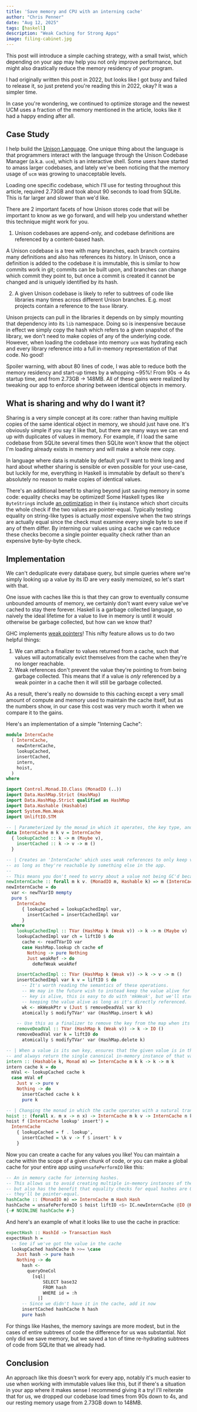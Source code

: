 ```yaml
---
title: 'Save memory and CPU with an interning cache'
author: "Chris Penner"
date: "Aug 12, 2025"
tags: [haskell]
description: "Weak Caching for Strong Apps"
image: filing-cabinet.jpg
---
```


This post will introduce a simple caching strategy, with a small twist, which depending on your app may help you not only improve performance, but might also drastically reduce the memory residency of your program.

I had originally written this post in 2022, but looks like I got busy and failed to release it, so just pretend you're reading this in 2022, okay? It was a simpler time.

In case you're wondering, we continued to optimize storage and the newest UCM uses a fraction of the memory mentioned in the article, looks like it had a happy ending after all.

## Case Study

I help build the [Unison Language](https://www.unison-lang.org/).
One unique thing about the language is that programmers interact with the language through the Unison Codebase Manager (a.k.a. `ucm`), which is an interactive shell.
Some users have started to amass larger codebases, and lately we've been noticing that the memory usage of `ucm` was growing to unacceptable levels.

Loading one specific codebase, which I'll use for testing throughout this article, required 2.73GB and took about 90 seconds to load from SQLite. 
This is far larger and slower than we'd like.

There are 2 important facets of how Unison stores code that will be important to know as we go forward, and will help you understand whether this technique might work for you.

1. Unison codebases are append-only, and codebase definitions are referenced by a content-based hash.

A Unison codebase is a tree with many branches, each branch contains many definitions and also has references its history. In Unison, once a definition is added to the codebase it is immutable, this is similar to how commits work in git; commits can be built upon, and branches can change which commit they point to, but once a commit is created it cannot be changed and is uniquely identified by its hash.

2. A given Unison codebase is likely to refer to subtrees of code like libraries many times across different Unison branches. E.g. most projects contain a reference to the `base` library.

Unison projects can pull in the libraries it depends on by simply mounting that dependency into its `lib` namespace. Doing so is inexpensive because in effect we simply copy the hash which refers to a given snapshot of the library, we don't need to make copies of any of the underlying code. 
However, when loading the codebase into memory `ucm` was hydrating each and every library reference into a 
full in-memory representation of that code. No good!

Spoiler warning, with about 80 lines of code, I was able to reduce both the memory residency and start-up times by a whopping ~95%! 
From 90s -> 4s startup time, and from 2.73GB -> 148MB. All of these gains were realized by tweaking our app to enforce _sharing_ between identical objects in memory.

## What is sharing and why do I want it?

Sharing is a very simple concept at its core: rather than having multiple copies of the same identical object in memory, we should just have one.
It's obviously simple if you say it like that, but there are many ways we can end up with duplicates of values in memory. For example, if I load the same codebase from SQLite several times then SQLite won't know that the object I'm loading already exists in memory and will make a whole new copy.

In language where data is mutable by default you'll want to think long and hard about whether sharing is sensible or even possible for your use-case, but luckily for me, everything in Haskell is immutable by default so there's absolutely no reason to make copies of identical values.

There's an additional benefit to sharing beyond just saving memory in some code: equality checks may be optimized!
Some Haskell types like `ByteString`s include [an optimization](https://hackage-content.haskell.org/package/bytestring-0.12.2.0/docs/src/Data.ByteString.Internal.Type.html#eq) in their `Eq` instance which short circuits the whole check if the two values are pointer-equal. 
Typically testing equality on string-like types is actually _most_ expensive when the two strings are actually equal since the check must examine every single byte to see if any of them differ.
By interning our values using a cache we can reduce these checks become a single pointer equality check rather than an expensive byte-by-byte check.

## Implementation

We can't deduplicate every database query, but simple queries where we're simply looking up a value by its ID are very easily memoized, so let's start with that.

One issue with caches like this is that they can grow to eventually consume unbounded amounts of memory, we certainly don't want every value we've cached to stay there forever. 
Haskell is a garbage collected language, so naively the ideal lifetime for a value to live in memory is until it would otherwise be garbage collected, but how can we know that?

GHC implements [weak pointers](https://hackage.haskell.org/package/base-4.21.0.0/docs/System-Mem-Weak.html#t:Weak)!
This nifty feature allows us to do two helpful things: 

1. We can attach a finalizer to values returned from a cache, such that values will automatically evict themselves from the cache when they're no longer reachable.
2. Weak references don't prevent the value they're pointing to from being garbage collected. This means that if a value is _only_ referenced by a weak pointer in a cache then it will still be garbage collected.

As a result, there's really no downside to this caching except a very small amount of compute and memory used to maintain the cache itself, but as the numbers show, in our case this cost was very much worth it when we compare it to the gains.

Here's an implementation of a simple "Interning Cache":

```haskell
module InternCache
  ( InternCache,
    newInternCache,
    lookupCached,
    insertCached,
    intern,
    hoist,
  )
where

import Control.Monad.IO.Class (MonadIO (..))
import Data.HashMap.Strict (HashMap)
import Data.HashMap.Strict qualified as HashMap
import Data.Hashable (Hashable)
import System.Mem.Weak
import UnliftIO.STM

-- | Parameterized by the monad in which it operates, the key type, and the value type.
data InternCache m k v = InternCache
  { lookupCached :: k -> m (Maybe v),
    insertCached :: k -> v -> m ()
  }

-- | Creates an 'InternCache' which uses weak references to only keep values in the cache for
-- as long as they're reachable by something else in the app.
--
-- This means you don't need to worry about a value not being GC'd because it's in the cache.
newInternCache :: forall m k v. (MonadIO m, Hashable k) => m (InternCache m k v)
newInternCache = do
  var <- newTVarIO mempty
  pure $
    InternCache
      { lookupCached = lookupCachedImpl var,
        insertCached = insertCachedImpl var
      }
  where
    lookupCachedImpl :: TVar (HashMap k (Weak v)) -> k -> m (Maybe v)
    lookupCachedImpl var ch = liftIO $ do
      cache <- readTVarIO var
      case HashMap.lookup ch cache of
        Nothing -> pure Nothing
        Just weakRef -> do
          deRefWeak weakRef

    insertCachedImpl :: TVar (HashMap k (Weak v)) -> k -> v -> m ()
    insertCachedImpl var k v = liftIO $ do
      -- It's worth reading the semantics of these operations.
      -- We may in the future wish to instead keep the value alive for as long as the
      -- key is alive, this is easy to do with 'mkWeak', but we'll start with only
      -- keeping the value alive as long as it's directly referenced.
      wk <- mkWeakPtr v (Just $ removeDeadVal var k)
      atomically $ modifyTVar' var (HashMap.insert k wk)

    -- Use this as a finalizer to remove the key from the map when its value gets GC'd
    removeDeadVal :: TVar (HashMap k (Weak v)) -> k -> IO ()
    removeDeadVal var k = liftIO do
      atomically $ modifyTVar' var (HashMap.delete k)

-- | When a value is its own key, ensures that the given value is in the cache, 
-- and always return the single canonical in-memory instance of that value, garbage collecting any others.
intern :: (Hashable k, Monad m) => InternCache m k k -> k -> m k
intern cache k = do
  mVal <- lookupCached cache k
  case mVal of
    Just v -> pure v
    Nothing -> do
      insertCached cache k k
      pure k

-- | Changing the monad in which the cache operates with a natural transformation.
hoist :: (forall x. m x -> n x) -> InternCache m k v -> InternCache n k v
hoist f (InternCache lookup' insert') =
  InternCache
    { lookupCached = f . lookup',
      insertCached = \k v -> f $ insert' k v
    }
```

Now you can create a cache for any values you like! You can maintain a cache 
within the scope of a given chunk of code, or you can make a global cache for your entire app 
using `unsafePerformIO` like this:


```haskell
-- An in memory cache for interning hashes.
-- This allows us to avoid creating multiple in-memory instances of the same hash bytes;
-- but also has the benefit that equality checks for equal hashes are O(1) instead of O(n), since
-- they'll be pointer-equal.
hashCache :: (MonadIO m) => InternCache m Hash Hash
hashCache = unsafePerformIO $ hoist liftIO <$> IC.newInternCache @IO @Hash @Hash 
{-# NOINLINE hashCache #-}
```

And here's an example of what it looks like to use the cache in practice:

```haskell
expectHash :: HashId -> Transaction Hash
expectHash h =
  -- See if we've got the value in the cache
  lookupCached hashCache h >>= \case
    Just hash -> pure hash
    Nothing -> do
      hash <-
        queryOneCol
          [sql|
              SELECT base32
              FROM hash
              WHERE id = :h
            |]
      -- Since we didn't have it in the cache, add it now
      insertCached hashCache h hash
      pure hash
```

For things like Hashes, the memory savings are more modest, but in the cases of entire subtrees of code the difference for us was substantial.
Not only did we save memory, but we saved a ton of time re-hydrating subtrees of code from SQLite that we already had.

## Conclusion

An approach like this doesn't work for every app, notably it's much easier to use when working with immutable values like this, but if there's a situation in your app where it makes sense I recommend giving it a try!
I'll reiterate that for us, we dropped our codebase load times from 90s down to 4s, and our resting memory usage from 2.73GB down to 148MB.
